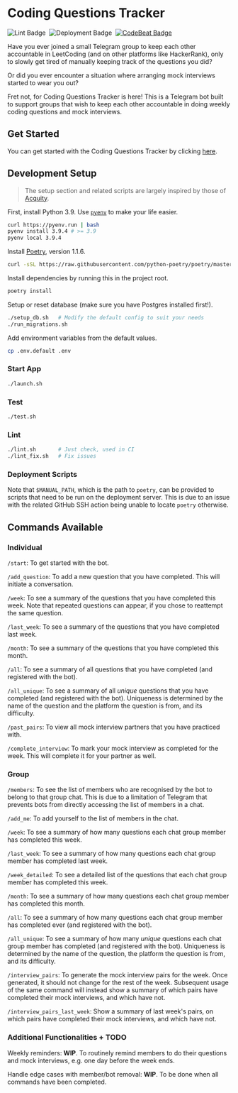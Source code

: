 # Coding Questions Tracker

![Lint Badge](https://github.com/zhuhanming/coding-questions-bot/workflows/Lint/badge.svg)&nbsp;&nbsp;![Deployment Badge](https://github.com/zhuhanming/coding-questions-bot/workflows/Deploy%20via%20SSH/badge.svg)&nbsp;&nbsp;[![CodeBeat Badge](https://codebeat.co/badges/a55a5fb0-6d46-41af-ba3d-0c733c8ef40b)](https://codebeat.co/a/zhu-hanming/projects/github-com-zhuhanming-coding-questions-bot-main)

Have you ever joined a small Telegram group to keep each other accountable in LeetCoding (and on other platforms like HackerRank), only to slowly get tired of manually keeping track of the questions you did?

Or did you ever encounter a situation where arranging mock interviews started to wear you out?

Fret not, for Coding Questions Tracker is here! This is a Telegram bot built to support groups that wish to keep each other accountable in doing weekly coding questions and mock interviews.

## Get Started

You can get started with the Coding Questions Tracker by clicking [here](http://t.me/CodingQuestionsBot).

## Development Setup

> The setup section and related scripts are largely inspired by those of [Acquity](https://github.com/acquity/api).

First, install Python 3.9. Use [`pyenv`](https://github.com/pyenv/pyenv) to make your life easier.

```bash
curl https://pyenv.run | bash
pyenv install 3.9.4 # >= 3.9
pyenv local 3.9.4
```

Install [Poetry](https://python-poetry.org), version 1.1.6.

```bash
curl -sSL https://raw.githubusercontent.com/python-poetry/poetry/master/install-poetry.py | env POETRY_VERSION=1.1.6 python -
```

Install dependencies by running this in the project root.

```bash
poetry install
```

Setup or reset database (make sure you have Postgres installed first!).

```bash
./setup_db.sh   # Modify the default config to suit your needs
./run_migrations.sh
```

Add environment variables from the default values.

```bash
cp .env.default .env
```

### Start App

```bash
./launch.sh
```

### Test

```bash
./test.sh
```

### Lint

```bash
./lint.sh       # Just check, used in CI
./lint_fix.sh   # Fix issues
```

### Deployment Scripts

Note that `$MANUAL_PATH`, which is the path to `poetry`, can be provided to scripts that need to be run on the deployment server. This is due to an issue with the related GitHub SSH action being unable to locate `poetry` otherwise.

## Commands Available

### Individual

`/start`: To get started with the bot.

`/add_question`: To add a new question that you have completed. This will initiate a conversation.

`/week`: To see a summary of the questions that you have completed this week. Note that repeated questions can appear, if you chose to reattempt the same question.

`/last_week`: To see a summary of the questions that you have completed last week.

`/month`: To see a summary of the questions that you have completed this month.

`/all`: To see a summary of all questions that you have completed (and registered with the bot).

`/all_unique`: To see a summary of all _unique_ questions that you have completed (and registered with the bot). Uniqueness is determined by the name of the question and the platform the question is from, and its difficulty.

`/past_pairs`: To view all mock interview partners that you have practiced with.

`/complete_interview`: To mark your mock interview as completed for the week. This will complete it for your partner as well.

### Group

`/members`: To see the list of members who are recognised by the bot to belong to that group chat. This is due to a limitation of Telegram that prevents bots from directly accessing the list of members in a chat.

`/add_me`: To add yourself to the list of members in the chat.

`/week`: To see a summary of how many questions each chat group member has completed this week.

`/last_week`: To see a summary of how many questions each chat group member has completed last week.

`/week_detailed`: To see a detailed list of the questions that each chat group member has completed this week.

`/month`: To see a summary of how many questions each chat group member has completed this month.

`/all`: To see a summary of how many questions each chat group member has completed ever (and registered with the bot).

`/all_unique`: To see a summary of how many _unique_ questions each chat group member has completed (and registered with the bot). Uniqueness is determined by the name of the question, the platform the question is from, and its difficulty.

`/interview_pairs`: To generate the mock interview pairs for the week. Once generated, it should not change for the rest of the week. Subsequent usage of the same command will instead show a summary of which pairs have completed their mock interviews, and which have not.

`/interview_pairs_last_week`: Show a summary of last week's pairs, on which pairs have completed their mock interviews, and which have not.

### Additional Functionalities + TODO

Weekly reminders: **WIP**. To routinely remind members to do their questions and mock interviews, e.g. one day before the week ends.

Handle edge cases with member/bot removal: **WIP**. To be done when all commands have been completed.
